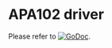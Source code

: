 # APA102 driver

Please refer to
[![GoDoc](https://godoc.org/github.com/maruel/dlibox/go/pio/devices/apa102?status.svg)](https://godoc.org/github.com/maruel/dlibox/go/pio/devices/apa102).
